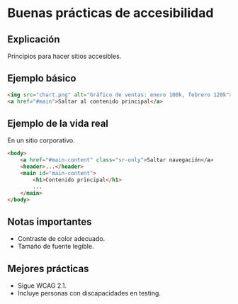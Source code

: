 # Buenas prácticas de accesibilidad

## Explicación

Principios para hacer sitios accesibles.

## Ejemplo básico

```html
<img src="chart.png" alt="Gráfico de ventas: enero 100k, febrero 120k">
<a href="#main">Saltar al contenido principal</a>
```

## Ejemplo de la vida real

En un sitio corporativo.

```html
<body>
    <a href="#main-content" class="sr-only">Saltar navegación</a>
    <header>...</header>
    <main id="main-content">
        <h1>Contenido principal</h1>
        ...
    </main>
</body>
```

## Notas importantes

- Contraste de color adecuado.
- Tamaño de fuente legible.

## Mejores prácticas

- Sigue WCAG 2.1.
- Incluye personas con discapacidades en testing.